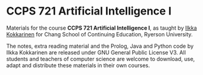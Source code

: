 # CCPS 721 Artificial Intelligence I

Materials for the course **CCPS 721 Artificial Intelligence I**, as taught by [Ilkka Kokkarinen](https://www.cs.ryerson.ca/~ikokkari/) for Chang School of Continuing Education, Ryerson University.

The notes, extra reading material and the Prolog, Java and Python code by Ilkka Kokkarinen are released under GNU General Public License V3. All students and teachers of computer science are welcome to download, use, adapt and distribute these materials in their own courses.
